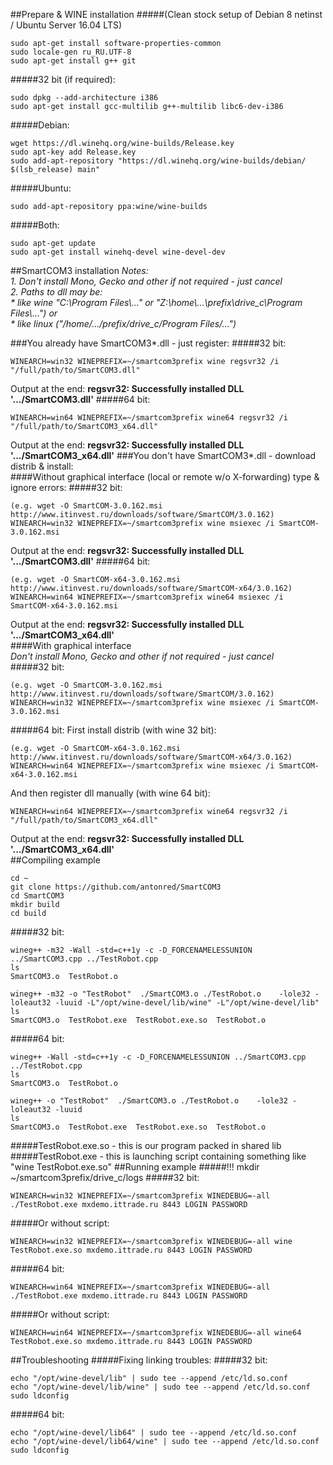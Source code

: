 ##Prepare & WINE installation
#####(Clean stock setup of Debian 8 netinst / Ubuntu Server 16.04 LTS)
```
sudo apt-get install software-properties-common
sudo locale-gen ru_RU.UTF-8
sudo apt-get install g++ git
```
#####32 bit (if required):
```
sudo dpkg --add-architecture i386
sudo apt-get install gcc-multilib g++-multilib libc6-dev-i386
```
#####Debian:
```
wget https://dl.winehq.org/wine-builds/Release.key
sudo apt-key add Release.key
sudo add-apt-repository "https://dl.winehq.org/wine-builds/debian/ $(lsb_release) main"
```
#####Ubuntu:
```
sudo add-apt-repository ppa:wine/wine-builds
```
#####Both:
```
sudo apt-get update
sudo apt-get install winehq-devel wine-devel-dev
```
##SmartCOM3 installation
_Notes:_    
   _1. Don't install Mono, Gecko and other if not required - just cancel_      
   _2. Paths to dll may be:_    
    _* like wine "C:\\Program Files\\..." or "Z:\\home\\...\prefix\drive_c\Program Files\\...") or_    
    _* like linux ("/home/.../prefix/drive_c/Program Files/...")_
    
###You already have SmartCOM3*.dll - just register:
#####32 bit:
```
WINEARCH=win32 WINEPREFIX=~/smartcom3prefix wine regsvr32 /i "/full/path/to/SmartCOM3.dll"
```
Output at the end: **regsvr32: Successfully installed DLL '.../SmartCOM3.dll'**
#####64 bit:
```
WINEARCH=win64 WINEPREFIX=~/smartcom3prefix wine64 regsvr32 /i "/full/path/to/SmartCOM3_x64.dll"
```
Output at the end: **regsvr32: Successfully installed DLL '.../SmartCOM3_x64.dll'**
###You don't have SmartCOM3*.dll - download distrib & install:    
####Without graphical interface (local or remote w/o X-forwarding) type & ignore errors:
#####32 bit:
```
(e.g. wget -O SmartCOM-3.0.162.msi http://www.itinvest.ru/downloads/software/SmartCOM/3.0.162)
WINEARCH=win32 WINEPREFIX=~/smartcom3prefix wine msiexec /i SmartCOM-3.0.162.msi
```
Output at the end: **regsvr32: Successfully installed DLL '.../SmartCOM3.dll'**
#####64 bit:
```
(e.g. wget -O SmartCOM-x64-3.0.162.msi http://www.itinvest.ru/downloads/software/SmartCOM-x64/3.0.162)
WINEARCH=win64 WINEPREFIX=~/smartcom3prefix wine64 msiexec /i SmartCOM-x64-3.0.162.msi
```
Output at the end: **regsvr32: Successfully installed DLL '.../SmartCOM3_x64.dll'**     
####With graphical interface     
_Don't install Mono, Gecko and other if not required - just cancel_     
#####32 bit:
```
(e.g. wget -O SmartCOM-3.0.162.msi http://www.itinvest.ru/downloads/software/SmartCOM/3.0.162)
WINEARCH=win32 WINEPREFIX=~/smartcom3prefix wine msiexec /i SmartCOM-3.0.162.msi
```
#####64 bit:
First install distrib (with wine 32 bit):
```
(e.g. wget -O SmartCOM-x64-3.0.162.msi http://www.itinvest.ru/downloads/software/SmartCOM-x64/3.0.162)
WINEARCH=win64 WINEPREFIX=~/smartcom3prefix wine msiexec /i SmartCOM-x64-3.0.162.msi
```
And then register dll manually (with wine 64 bit):
```
WINEARCH=win64 WINEPREFIX=~/smartcom3prefix wine64 regsvr32 /i "/full/path/to/SmartCOM3_x64.dll"
```
Output at the end: **regsvr32: Successfully installed DLL '.../SmartCOM3_x64.dll'**     
##Compiling example
```
cd ~
git clone https://github.com/antonred/SmartCOM3
cd SmartCOM3
mkdir build
cd build
```
#####32 bit:
```
wineg++ -m32 -Wall -std=c++1y -c -D_FORCENAMELESSUNION ../SmartCOM3.cpp ../TestRobot.cpp
ls
SmartCOM3.o  TestRobot.o

wineg++ -m32 -o "TestRobot"  ./SmartCOM3.o ./TestRobot.o    -lole32 -loleaut32 -luuid -L"/opt/wine-devel/lib/wine" -L"/opt/wine-devel/lib"
ls
SmartCOM3.o  TestRobot.exe  TestRobot.exe.so  TestRobot.o
```
#####64 bit:
```
wineg++ -Wall -std=c++1y -c -D_FORCENAMELESSUNION ../SmartCOM3.cpp ../TestRobot.cpp
ls
SmartCOM3.o  TestRobot.o

wineg++ -o "TestRobot"  ./SmartCOM3.o ./TestRobot.o    -lole32 -loleaut32 -luuid
ls
SmartCOM3.o  TestRobot.exe  TestRobot.exe.so  TestRobot.o
```
#####TestRobot.exe.so - this is our program packed in shared lib
#####TestRobot.exe - this is launching script containing something like "wine TestRobot.exe.so"
##Running example
#####!!! mkdir ~/smartcom3prefix/drive_c/logs
#####32 bit:
```
WINEARCH=win32 WINEPREFIX=~/smartcom3prefix WINEDEBUG=-all ./TestRobot.exe mxdemo.ittrade.ru 8443 LOGIN PASSWORD
```
#####Or without script:
```
WINEARCH=win32 WINEPREFIX=~/smartcom3prefix WINEDEBUG=-all wine TestRobot.exe.so mxdemo.ittrade.ru 8443 LOGIN PASSWORD
```

#####64 bit:
```
WINEARCH=win64 WINEPREFIX=~/smartcom3prefix WINEDEBUG=-all ./TestRobot.exe mxdemo.ittrade.ru 8443 LOGIN PASSWORD
```
#####Or without script:
```
WINEARCH=win64 WINEPREFIX=~/smartcom3prefix WINEDEBUG=-all wine64 TestRobot.exe.so mxdemo.ittrade.ru 8443 LOGIN PASSWORD
```

##Troubleshooting
#####Fixing linking troubles:
#####32 bit:
```
echo "/opt/wine-devel/lib" | sudo tee --append /etc/ld.so.conf
echo "/opt/wine-devel/lib/wine" | sudo tee --append /etc/ld.so.conf
sudo ldconfig
```
#####64 bit:
```
echo "/opt/wine-devel/lib64" | sudo tee --append /etc/ld.so.conf
echo "/opt/wine-devel/lib64/wine" | sudo tee --append /etc/ld.so.conf
sudo ldconfig
```
